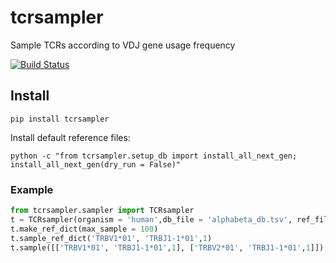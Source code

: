 # tcrsampler

Sample TCRs according to VDJ gene usage frequency

[![Build Status](https://travis-ci.com/kmayerb/tcrsampler.svg?branch=master)](https://travis-ci.com/kmayerb/tcrsampler)

## Install 

```
pip install tcrsampler
```

Install default reference files:

```
python -c "from tcrsampler.setup_db import install_all_next_gen; install_all_next_gen(dry_run = False)"
```

### Example

```python
from tcrsampler.sampler import TCRsampler
t = TCRsampler(organism = 'human',db_file = 'alphabeta_db.tsv', ref_file= 'new_nextgen_chains_human_B.tsv')
t.make_ref_dict(max_sample = 100)
t.sample_ref_dict('TRBV1*01', 'TRBJ1-1*01',1)
t.sample([['TRBV1*01', 'TRBJ1-1*01',1], ['TRBV2*01', 'TRBJ1-1*01',1]])
```